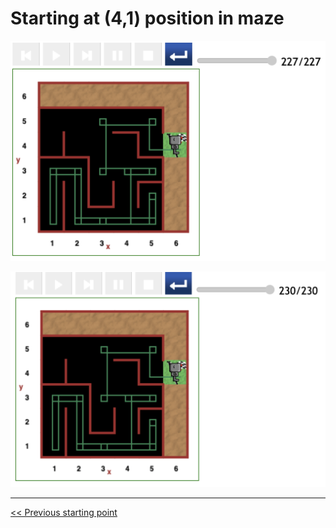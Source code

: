 # Starting at (4,1) position in maze

![Figure: ...](../img/start-at-4-1/start@-4,1-not-direct-manouvre-2detours-227.png)

![Figure: ...](../img/start-at-4-1/start@-4,1-not-direct-manouvre-2detours-230.png)

---

[<< Previous starting point](<starting-at-(3,1)-position.md>)

 <!-- \ \ -------- ... -------- / / [Next starting point >>](<starting-at-(5,1)-position.md>) -->
